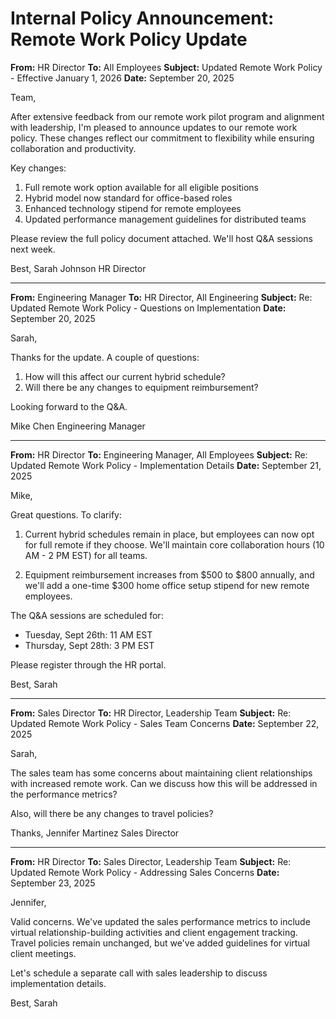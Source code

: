 # Internal Policy Announcement: Remote Work Policy Update

**From:** HR Director
**To:** All Employees
**Subject:** Updated Remote Work Policy - Effective January 1, 2026
**Date:** September 20, 2025

Team,

After extensive feedback from our remote work pilot program and alignment with leadership, I'm pleased to announce updates to our remote work policy. These changes reflect our commitment to flexibility while ensuring collaboration and productivity.

Key changes:
1. Full remote work option available for all eligible positions
2. Hybrid model now standard for office-based roles
3. Enhanced technology stipend for remote employees
4. Updated performance management guidelines for distributed teams

Please review the full policy document attached. We'll host Q&A sessions next week.

Best,
Sarah Johnson
HR Director

---

**From:** Engineering Manager
**To:** HR Director, All Engineering
**Subject:** Re: Updated Remote Work Policy - Questions on Implementation
**Date:** September 20, 2025

Sarah,

Thanks for the update. A couple of questions:

1. How will this affect our current hybrid schedule?
2. Will there be any changes to equipment reimbursement?

Looking forward to the Q&A.

Mike Chen
Engineering Manager

---

**From:** HR Director
**To:** Engineering Manager, All Employees
**Subject:** Re: Updated Remote Work Policy - Implementation Details
**Date:** September 21, 2025

Mike,

Great questions. To clarify:

1. Current hybrid schedules remain in place, but employees can now opt for full remote if they choose. We'll maintain core collaboration hours (10 AM - 2 PM EST) for all teams.

2. Equipment reimbursement increases from $500 to $800 annually, and we'll add a one-time $300 home office setup stipend for new remote employees.

The Q&A sessions are scheduled for:
- Tuesday, Sept 26th: 11 AM EST
- Thursday, Sept 28th: 3 PM EST

Please register through the HR portal.

Best,
Sarah

---

**From:** Sales Director
**To:** HR Director, Leadership Team
**Subject:** Re: Updated Remote Work Policy - Sales Team Concerns
**Date:** September 22, 2025

Sarah,

The sales team has some concerns about maintaining client relationships with increased remote work. Can we discuss how this will be addressed in the performance metrics?

Also, will there be any changes to travel policies?

Thanks,
Jennifer Martinez
Sales Director

---

**From:** HR Director
**To:** Sales Director, Leadership Team
**Subject:** Re: Updated Remote Work Policy - Addressing Sales Concerns
**Date:** September 23, 2025

Jennifer,

Valid concerns. We've updated the sales performance metrics to include virtual relationship-building activities and client engagement tracking. Travel policies remain unchanged, but we've added guidelines for virtual client meetings.

Let's schedule a separate call with sales leadership to discuss implementation details.

Best,
Sarah